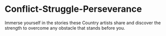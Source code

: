 # Conflict-Struggle-Perseverance
Immerse yourself in the stories these Country artists share and discover the strength to overcome any obstacle that stands before you. 
